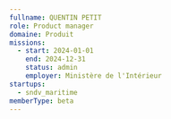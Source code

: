 ```yaml
---
fullname: QUENTIN PETIT
role: Product manager
domaine: Produit
missions:
  - start: 2024-01-01
    end: 2024-12-31
    status: admin
    employer: Ministère de l'Intérieur
startups:
  - sndv_maritime
memberType: beta
---
```


